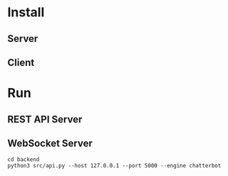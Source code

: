 # Install

## Server

## Client

# Run

## REST API Server

## WebSocket Server

```
cd backend
python3 src/api.py --host 127.0.0.1 --port 5000 --engine chatterbot
```